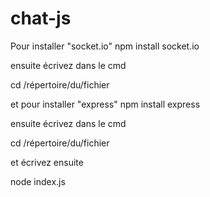 # chat-js

Pour installer "socket.io" 
npm install socket.io

ensuite écrivez dans le cmd

cd /répertoire/du/fichier


et pour installer "express" 
npm install express

ensuite écrivez dans le cmd

cd /répertoire/du/fichier

et écrivez ensuite 

node index.js
